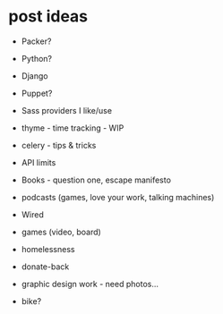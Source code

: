 # post ideas


* Packer?
* Python?
* Django
* Puppet?
* Sass providers I like/use
* thyme - time tracking - WIP
* celery - tips & tricks
* API limits

* Books - question one, escape manifesto
* podcasts (games, love your work, talking machines)
* Wired
* games (video, board)

* homelessness
* donate-back

* graphic design work - need photos...
* bike?
